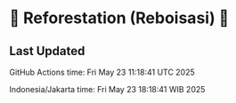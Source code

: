 
# 🌳 Reforestation (Reboisasi) 🌲

## Last Updated

GitHub Actions time: Fri May 23 11:18:41 UTC 2025

Indonesia/Jakarta time: Fri May 23 18:18:41 WIB 2025
